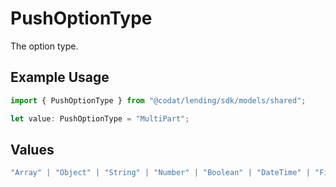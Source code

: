 # PushOptionType

The option type.

## Example Usage

```typescript
import { PushOptionType } from "@codat/lending/sdk/models/shared";

let value: PushOptionType = "MultiPart";
```

## Values

```typescript
"Array" | "Object" | "String" | "Number" | "Boolean" | "DateTime" | "File" | "MultiPart"
```